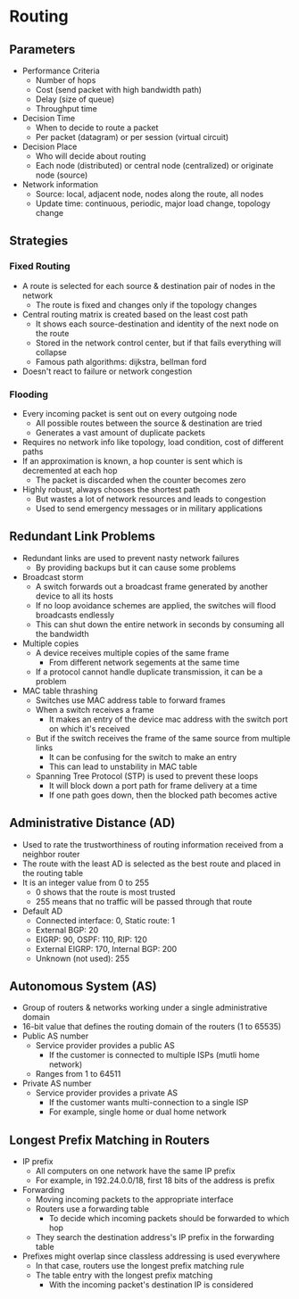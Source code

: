 # Routing
## Parameters
- Performance Criteria
  - Number of hops
  - Cost (send packet with high bandwidth path)
  - Delay (size of queue)
  - Throughput time
- Decision Time
  - When to decide to route a packet
  - Per packet (datagram) or per session (virtual circuit)
- Decision Place
  - Who will decide about routing
  - Each node (distributed) or central node (centralized) or originate node (source)
- Network information
  - Source: local, adjacent node, nodes along the route, all nodes
  - Update time: continuous, periodic, major load change, topology change

## Strategies
### Fixed Routing
- A route is selected for each source & destination pair of nodes in the network
  - The route is fixed and changes only if the topology changes
- Central routing matrix is created based on the least cost path
  - It shows each source-destination and identity of the next node on the route
  - Stored in the network control center, but if that fails everything will collapse
  - Famous path algorithms: dijkstra, bellman ford
- Doesn't react to failure or network congestion

### Flooding
- Every incoming packet is sent out on every outgoing node
  - All possible routes between the source & destination are tried
  - Generates a vast amount of duplicate packets
- Requires no network info like topology, load condition, cost of different paths
- If an approximation is known, a hop counter is sent which is decremented at each hop
  - The packet is discarded when the counter becomes zero
- Highly robust, always chooses the shortest path
  - But wastes a lot of network resources and leads to congestion
  - Used to send emergency messages or in military applications

## Redundant Link Problems
- Redundant links are used to prevent nasty network failures
  - By providing backups but it can cause some problems
- Broadcast storm
  - A switch forwards out a broadcast frame generated by another device to all its hosts
  - If no loop avoidance schemes are applied, the switches will flood broadcasts endlessly
  - This can shut down the entire network in seconds by consuming all the bandwidth
- Multiple copies
  - A device receives multiple copies of the same frame
    - From different network segements at the same time
  - If a protocol cannot handle duplicate transmission, it can be a problem
- MAC table thrashing
  - Switches use MAC address table to forward frames
  - When a switch receives a frame
    - It makes an entry of the device mac address with the switch port on which it's received
  - But if the switch receives the frame of the same source from multiple links
    - It can be confusing for the switch to make an entry
    - This can lead to unstability in MAC table
  - Spanning Tree Protocol (STP) is used to prevent these loops
    - It will block down a port path for frame delivery at a time
    - If one path goes down, then the blocked path becomes active

## Administrative Distance (AD)
- Used to rate the trustworthiness of routing information received from a neighbor router
- The route with the least AD is selected as the best route and placed in the routing table
- It is an integer value from 0 to 255
  - 0 shows that the route is most trusted
  - 255 means that no traffic will be passed through that route
- Default AD
  - Connected interface: 0, Static route: 1
  - External BGP: 20
  - EIGRP: 90, OSPF: 110, RIP: 120
  - External EIGRP: 170, Internal BGP: 200
  - Unknown (not used): 255

## Autonomous System (AS)
- Group of routers & networks working under a single administrative domain
- 16-bit value that defines the routing domain of the routers (1 to 65535)
- Public AS number
  - Service provider provides a public AS
    - If the customer is connected to multiple ISPs (mutli home network)
  - Ranges from 1 to 64511
- Private AS number
  - Service provider provides a private AS
    - If the customer wants multi-connection to a single ISP
    - For example, single home or dual home network

## Longest Prefix Matching in Routers
- IP prefix
  - All computers on one network have the same IP prefix
  - For example, in 192.24.0.0/18, first 18 bits of the address is prefix
- Forwarding
  - Moving incoming packets to the appropriate interface
  - Routers use a forwarding table
    - To decide which incoming packets should be forwarded to which hop
  - They search the destination address's IP prefix in the forwarding table
- Prefixes might overlap since classless addressing is used everywhere
  - In that case, routers use the longest prefix matching rule
  - The table entry with the longest prefix matching
    - With the incoming packet's destination IP is considered
